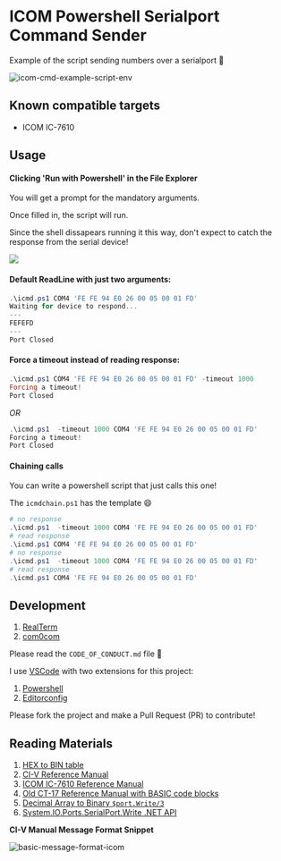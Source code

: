 # ICOM Powershell Serialport Command Sender

Example of the script sending numbers over a serialport :tada:

![icom-cmd-example-script-env](https://user-images.githubusercontent.com/9837366/43174596-96fb9452-8f80-11e8-8371-174b7ad339cb.PNG)

## Known compatible targets

-   ICOM IC-7610

## Usage

#### Clicking 'Run with Powershell' in the File Explorer

You will get a prompt for the mandatory arguments.

Once filled in, the script will run.

Since the shell dissapears running it this way, don't expect to catch the response from the serial device!

![](https://user-images.githubusercontent.com/9837366/56464532-9152e180-63b1-11e9-91b7-8225660cf853.png)

#### Default ReadLine with just two arguments:

```powershell
.\icmd.ps1 COM4 'FE FE 94 E0 26 00 05 00 01 FD'
Waiting for device to respond...
---
FEFEFD
---
Port Closed
```

#### Force a timeout instead of reading response:

```powershell
.\icmd.ps1 COM4 'FE FE 94 E0 26 00 05 00 01 FD' -timeout 1000
Forcing a timeout!
Port Closed
```

_OR_

```powershell
.\icmd.ps1  -timeout 1000 COM4 'FE FE 94 E0 26 00 05 00 01 FD'
Forcing a timeout!
Port Closed
```

#### Chaining calls

You can write a powershell script that just calls this one!

The `icmdchain.ps1` has the template :smile:

```powershell
# no response
.\icmd.ps1  -timeout 1000 COM4 'FE FE 94 E0 26 00 05 00 01 FD'
# read response
.\icmd.ps1 COM4 'FE FE 94 E0 26 00 05 00 01 FD'
# no response
.\icmd.ps1  -timeout 1000 COM4 'FE FE 94 E0 26 00 05 00 01 FD'
# read response
.\icmd.ps1 COM4 'FE FE 94 E0 26 00 05 00 01 FD'
```

## Development

1. [RealTerm](https://sourceforge.net/projects/realterm/)
1. [com0com](https://sourceforge.net/projects/com0com/)

Please read the `CODE_OF_CONDUCT.md` file :pray:

I use [VSCode](https://code.visualstudio.com/) with two extensions for this project:

1. [Powershell](https://marketplace.visualstudio.com/items?itemName=ms-vscode.PowerShell)
1. [Editorconfig](https://marketplace.visualstudio.com/items?itemName=EditorConfig.EditorConfig)

Please fork the project and make a Pull Request (PR) to contribute!

## Reading Materials

1. [HEX to BIN table](http://vlsm-calc.net/decbinhex.php)
1. [CI-V Reference Manual](http://www.icomamerica.com/en/support/kb/article.aspx?ArticleNumber=63AE624429)
1. [ICOM IC-7610 Reference Manual](http://www.icomamerica.com/en/downloads/default.aspx?Category=661)
1. [Old CT-17 Reference Manual with BASIC code blocks](http://www.icom.co.jp/world/support/download/manual/pdf/CT-17.pdf)
1. [Decimal Array to Binary `$port.Write/3`](https://social.technet.microsoft.com/Forums/office/en-US/c0cad62d-5e6d-47de-97a6-406f50025d7f/sendingreading-hex-data-to-a-serial-port-in-powershell?forum=winserverpowershell)
1. [System.IO.Ports.SerialPort.Write .NET API](https://msdn.microsoft.com/en-us/library/System.IO.Ports.SerialPort.Write.aspx)

**CI-V Manual Message Format Snippet**

![basic-message-format-icom](https://user-images.githubusercontent.com/9837366/43176722-9fef0936-8f8a-11e8-8ab1-22e65ffe0977.PNG)
